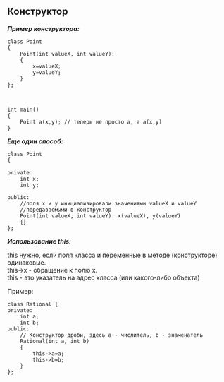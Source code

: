 ## Конструктор


***Пример конструктора:***

```
class Point
{
	Point(int valueX, int valueY): 
	{
		x=valueX;
		y=valueY;
	}
};



int main()
{
	Point a(x,y); // теперь не просто a, a a(x,y)
}
```



***Еще один способ:***

```
class Point
{

private:
	int x;
	int y;

public:
	//поля x и y инициализировали значениями valueX и valueY
	//передаваемыми в конструктор 
	Point(int valueX, int valueY): x(valueX), y(valueY)
	{}
};
```





***Использование this:***

this нужно, если поля класса и переменные в методе (конструкторе) одинаковые.   
this->x - обращение к полю x.   
this - это указатель на адрес класса (или какого-либо объекта)   

Пример:
```
class Rational {
private:
    int a;
    int b;
public:
    // Конструктор дроби, здесь a - числитель, b - знаменатель
    Rational(int a, int b)
    {
        this->a=a;
        this->b=b;
    }
};
```
